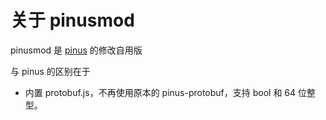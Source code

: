 # 关于 pinusmod

pinusmod 是 [pinus](https://github.com/node-pinus/pinus) 的修改自用版

与 pinus 的区别在于

* 内置 protobuf.js，不再使用原本的 pinus-protobuf，支持 bool 和 64 位整型。
